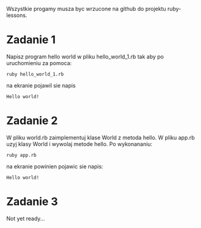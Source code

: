 Wszystkie progamy musza byc wrzucone na github do projektu ruby-lessons.

# Zadanie 1

Napisz program hello world w pliku hello_world_1.rb tak aby po uruchomieniu za pomoca:
```
ruby hello_world_1.rb
```

na ekranie pojawil sie napis
```
Hello world!
```

# Zadanie 2

W pliku world.rb zaimplementuj klase World z metoda hello.
W pliku app.rb uzyj klasy World i wywolaj metode hello. Po wykonananiu:
```
ruby app.rb
```

na ekranie powinien pojawic sie napis:
```
Hello world!
```

# Zadanie 3

Not yet ready...
